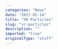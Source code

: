 ```yaml
---
categories: "News"
date: "2017-02-14"
title: "VR Particles"
slug: "vr-particles"
description: ""
imported: "true"
originalType: "stuff"
---
```



